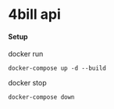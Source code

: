 # 4bill api

#### Setup
docker run
```
docker-compose up -d --build
```

docker stop
```
docker-compose down
```